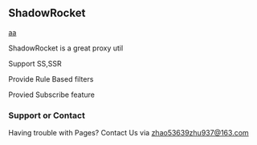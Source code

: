 ## ShadowRocket


[aa](https://raw.githubusercontent.com/fishbeauty/testEntity/master/icon.png)

ShadowRocket is a great proxy util

Support SS,SSR

Provide Rule Based filters

Provied Subscribe feature


### Support or Contact

Having trouble with Pages? Contact Us via zhao53639zhu937@163.com



